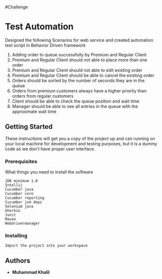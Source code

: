 #Challenge
# Test Automation

Designed the following Scenarios for web service and created automation test script in Behavior Driven framework

1. Adding order to queue successfully by Premium and Regular Client
2. Premium and Regular Client should not able to place more than one order
3. Premium and Regular Client should not able to edit existing order
4. Premium and Regular Client should be able to cancel the existing order
5. Orders should be sorted by the number of seconds they are in the queue
6. Orders from premium customers always have a higher priority than orders from regular customers
7. Client should be able to check the queue position and wait time
8. Manager should be able to see all entries in the queue with the approximate wait time

## Getting Started

These instructions will get you a copy of the project up and can running on your local machine for development and testing purposes, but it is a dummy code as we don't have proper user interface.

### Prerequisites

What things you need to install the software

```
JDK minimum 1.8
Intellij
Cucumber java
Cucumber core
Cucumber reporting
Cucumber jvm deps
Selenium java
Gherkin
Junit
Maven
Webdrivermanager
```

### Installing

```
Import the project into your workspace 
```


## Authors

* **Muhammad Khalil** 